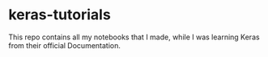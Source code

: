 # keras-tutorials
This repo contains all my notebooks that I made, while I was learning Keras from their official Documentation.
